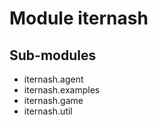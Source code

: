 Module iternash
===============

Sub-modules
-----------
* iternash.agent
* iternash.examples
* iternash.game
* iternash.util